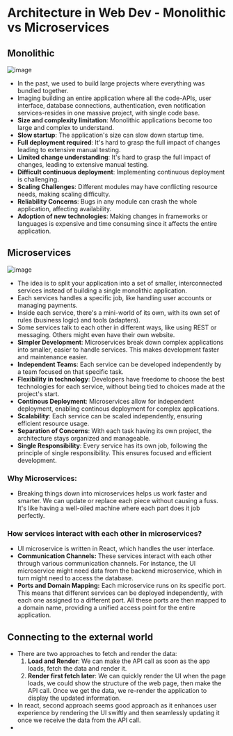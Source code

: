 # Architecture in Web Dev - Monolithic vs Microservices
## Monolithic
![image](https://github.com/user-attachments/assets/823c55da-834b-4552-bd20-73f7d9f6ee48)
- In the past, we used to build large projects where everything was bundled together.
- Imaging building an entire application where all the code-APIs, user interface, database connections, authentication, even notification services-resides in one massive project, with single code base.
- **Size and complexity limitation**: Monolithic applications become too large and complex to understand.
- **Slow startup**: The application's size can slow down startup time.
- **Full deployment required**: It's hard to grasp the full impact of changes leading to extensive manual testing.
- **Limited change understanding**: It's hard to grasp the full impact of changes, leading to extensive manual testing.
- **Difficult continuous deployment**: Implementing continuous deployment is challenging.
- **Scaling Challenges**: Different modules may have conflicting resource needs, making scaling difficulty.
- **Reliability Concerns**: Bugs in any module can crash the whole application, affecting availability.
- **Adoption of new technologies**: Making changes in frameworks or languages is expensive and time consuming since it affects the entire application.

## Microservices
![image](https://github.com/user-attachments/assets/bd2e8b2f-52db-4ad8-bb74-b5e34800d90a)
- The idea is to split your application into a set of smaller, interconnected services instead of building a single monolithic application.
- Each services handles a specific job, like handling user accounts or managing payments.
- Inside each service, there's a mini-world of its own, with its own set of rules (business logic) and tools (adapters).
- Some services talk to each other in different ways, like using REST or messaging. Others might even have their own website.
- **Simpler Development**: Microservices break down complex applications into smaller, easier to handle services. This makes development faster and maintenance easier.
- **Independent Teams**: Each service can be developed independently by a team focused on that specific task.
- **Flexibility in technology**: Developers have freedome to choose the best technologies for each service, without being tied to choices made at the project's start.
- **Continous Deployment**: Microservices allow for independent deployment, enabling continous deployment for complex applications.
- **Scalability**: Each service can be scaled independently, ensuring efficient resource usage.
- **Separation of Concerns**: With each task having its own project, the architecture stays organized and manageable.
- **Single Responsibility**: Every service has its own job, following the principle of single responsibility. This ensures focused and efficient development.

### Why Microservices:
- Breaking things down into microservices helps us work faster and smarter. We can update or replace each piece without causing a fuss. It's like having a well-oiled machine where each part does it job perfectly.

### How services interact with each other in microservices?
 - UI microservice is written in React, which handles the user interface.
 - **Communication Channels:** These services interact with each other through various communication channels. For instance, the UI microservice might need data from the backend microservice, which in turn might need to access the database.
 - **Ports and Domain Mapping:** Each microservice runs on its specific port. This means that different services can be deployed independently, with each one assigned to a different port. All these ports are then mapped to a domain name, providing a unified access point for the entire application.

## Connecting to the external world
- There are two approaches to fetch and render the data:
  1. **Load and Render**: We can make the API call as soon as the app loads, fetch the data and render it.
  2. **Render first fetch later**: We can quickly render the UI when the page loads, we could show the structure of the web page, then make the API call. Once we get the data, we re-render the application to display the updated information.
- In react, second approach seems good approach as it enhances user experience by rendering the UI swiftly and then seamlessly updating it once we receive the data from the API call.
- 

